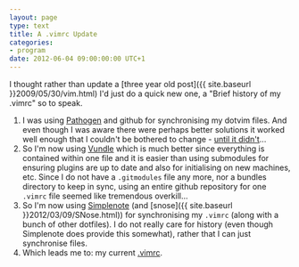 ```yaml
---
layout: page
type: text
title: A .vimrc Update
categories: 
- program
date: 2012-06-04 09:00:00:00 UTC+1
---
```

I thought rather than update a [three year old post]({{ site.baseurl }}2009/05/30/vim.html) I'd just do a quick new one, a "Brief history of my .vimrc" so to speak.

1. I was using [Pathogen](http://www.vim.org/scripts/script.php?script_id=2332) and github for synchronising my dotvim files. And even though I was aware there were perhaps better solutions it worked well enough that I couldn't be bothered to change - [until it didn't](http://stackoverflow.com/q/1777854/208793)...
2. So I'm now using [Vundle](https://github.com/gmarik/vundle) which is much better since everything is contained within one file and it is easier than using submodules for ensuring plugins are up to date and also for initialising on new machines, etc. Since I do not have a `.gitmodules` file any more, nor a bundles directory to keep in sync, using an entire github repository for one `.vimrc` file seemed like tremendous overkill...
3. So I'm now using [Simplenote](http://simplenoteapp.com/) (and [snose]({{ site.baseurl }}2012/03/09/SNose.html)) for synchronising my `.vimrc` (along with a bunch of other dotfiles). I do not really care for history (even though Simplenote does provide this somewhat), rather that I can just synchronise files. 
4. Which leads me to: my current [.vimrc](http://simp.ly/publish/PL9RjF).

